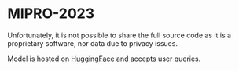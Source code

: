 # MIPRO-2023

Unfortunately, it is not possible to share the full source code as it is a proprietary software, nor data due to privacy issues.

Model is hosted on [HuggingFace](https://huggingface.co/TamedWicked/mipro-ner) and accepts user queries.
